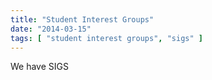 ```yaml
---
title: "Student Interest Groups"
date: "2014-03-15"
tags: [ "student interest groups", "sigs" ]
---
```


We have SIGS

